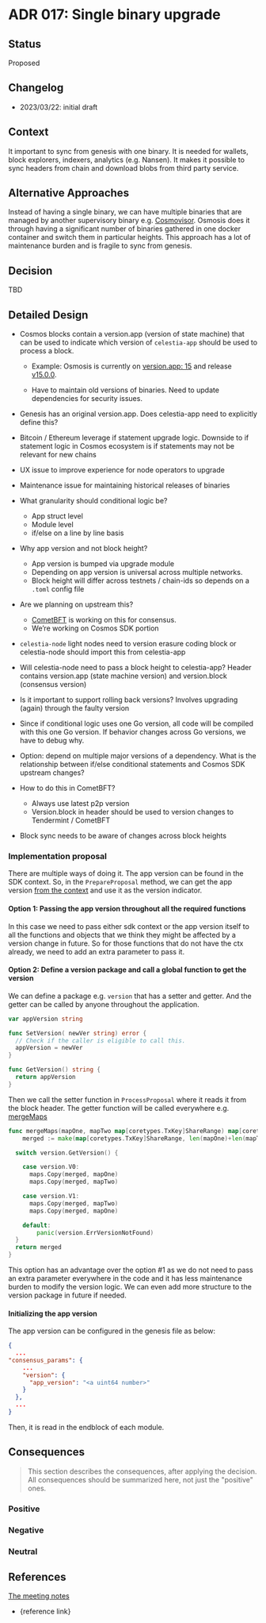 # ADR 017: Single binary upgrade

## Status

Proposed

## Changelog

- 2023/03/22: initial draft

## Context

It important to sync from genesis with one binary.
It is needed for wallets, block explorers, indexers, analytics (e.g. Nansen).
It makes it possible to sync headers from chain and download blobs from third party service.

## Alternative Approaches

Instead of having a single binary, we can have multiple binaries that are managed by another supervisory binary e.g. [Cosmovisor](https://docs.desmos.network/fullnode/cosmovisor/).
Osmosis does it through having a significant number of binaries gathered in one docker container and switch them in particular heights.
This approach has a lot of maintenance burden and is fragile to sync from genesis.

## Decision

TBD

## Detailed Design

- Cosmos blocks contain a version.app (version of state machine) that can be used to indicate which version of `celestia-app` should be used to process a block.
  - Example: Osmosis is currently on [version.app: 15](https://www.mintscan.io/osmosis/blocks/8804111) and release [v15.0.0](https://github.com/osmosis-labs/osmosis/releases/tag/v15.0.0).

  - Have to maintain old versions of binaries. Need to update dependencies for security issues.

- Genesis has an original version.app. Does celestia-app need to explicitly define this?

- Bitcoin / Ethereum leverage if statement upgrade logic. Downside to if statement logic in Cosmos ecosystem is if statements may not be relevant for new chains

- UX issue to improve experience for node operators to upgrade

- Maintenance issue for maintaining historical releases of binaries

- What granularity should conditional logic be?
  - App struct level
  - Module level
  - if/else on a line by line basis

- Why app version and not block height?
  - App version is bumped via upgrade module
  - Depending on app version is universal across multiple networks.
  - Block height will differ across testnets / chain-ids so depends on a `.toml` config file

- Are we planning on upstream this?
  - [CometBFT](https://github.com/cometbft/cometbft) is working on this for consensus.
  - We’re working on Cosmos SDK portion

- `celestia-node` light nodes need to version erasure coding block or celestia-node should import this from celestia-app

- Will celestia-node need to pass a block height to celestia-app? Header contains version.app (state machine version) and version.block (consensus version)

- Is it important to support rolling back versions? Involves upgrading (again) through the faulty version

- Since if conditional logic uses one Go version, all code will be compiled with this one Go version. If behavior changes across Go versions, we have to debug why.

- Option: depend on multiple major versions of a dependency. What is the relationship between if/else conditional statements and Cosmos SDK upstream changes?

- How to do this in CometBFT?
  - Always use latest p2p version
  - Version.block in header should be used to version changes to Tendermint / CometBFT

- Block sync needs to be aware of changes across block heights

### Implementation proposal

There are multiple ways of doing it. The app version can be found in the SDK context.
So, in the `PrepareProposal` method, we can get the app version [from the context](https://github.com/celestiaorg/celestia-app/blob/main/app/prepare_proposal.go#L28) and use it as the version indicator.

#### Option 1: Passing the app version throughout all the required functions

In this case we need to pass either sdk context or the app version itself to all the functions and objects that we think they might be affected by a version change in future.
So for those functions that do not have the ctx already, we need to add an extra parameter to pass it.

#### Option 2: Define a version package and call a global function to get the version

We can define a package e.g. `version` that has a setter and getter. And the getter can be called by anyone throughout the application.

```go
var appVersion string

func SetVersion( newVer string) error {
  // Check if the caller is eligible to call this.
  appVersion = newVer
}

func GetVersion() string {
  return appVersion
}

```

Then we call the setter function in `ProcessProposal` where it reads it from the block header.
The getter function will be called everywhere e.g. [mergeMaps](https://github.com/celestiaorg/celestia-app/blob/f1dec1014a7159c0f0b213182aff4793163e9732/pkg/shares/share_splitting.go#L159)

```go
func mergeMaps(mapOne, mapTwo map[coretypes.TxKey]ShareRange) map[coretypes.TxKey]ShareRange {
	merged := make(map[coretypes.TxKey]ShareRange, len(mapOne)+len(mapTwo))

  switch version.GetVersion() {

    case version.V0:
      maps.Copy(merged, mapOne)
      maps.Copy(merged, mapTwo)

    case version.V1:
      maps.Copy(merged, mapTwo)
      maps.Copy(merged, mapOne)

    default:
        panic(version.ErrVersionNotFound)
  }
  return merged
}
```

This option has an advantage over the option #1 as we do not need to pass an extra parameter everywhere in the code and it has less maintenance burden to modify the version logic.
We can even add more structure to the version package in future if needed.

#### Initializing the app version

The app version can be configured in the genesis file as below:

```json
{
  ...
"consensus_params": {
    ...
    "version": {
      "app_version": "<a uint64 number>"
    }
  },
  ...
}
```

Then, it is read in the endblock of each module.

## Consequences

> This section describes the consequences, after applying the decision. All consequences should be summarized here, not just the "positive" ones.

### Positive

### Negative

### Neutral

## References

[The meeting notes](https://docs.google.com/document/d/1UuiM9sKQ4g30OBoZLI5pwYBwoicvgC65xm9yzqmbh0g/edit#)

- {reference link}
